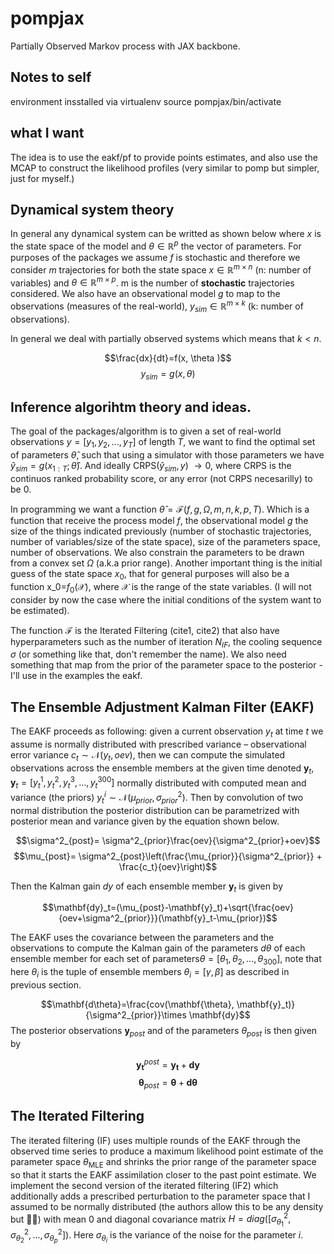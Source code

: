 # pompjax
Partially Observed Markov process with JAX backbone.

## Notes to self
environment insstalled via virtualenv
    source pompjax/bin/activate
## what I want
The idea is to use the eakf/pf to provide points estimates, and also use the MCAP to construct the likelihood profiles (very similar to pomp but simpler, just for myself.)

## Dynamical system theory
In general any dynamical system can be writted as shown below where $x$ is the state space of the model and $\theta \in \mathbb{R}^{p}$ the vector of parameters. For purposes of the packages we assume $f$ is stochastic and therefore we consider $m$ trajectories for both the state space $x\in  \mathbb{R}^{m\times n}$ (n: number of variables) and  $\theta\in  \mathbb{R}^{m\times p}$. m is the number of **stochastic** trajectories considered. We also have an observational model $g$ to map to the observations (measures of the real-world), $y_{sim}\in \mathbb{R}^{m\times k}$ (k: number of observations).

In general we deal with partially observed systems which means that $k<n$.

$$\frac{dx}{dt}=f(x, \theta )$$
$$y_{sim}=g(x, \theta )$$

## Inference algorihtm theory and ideas.
The goal of the packages/algorithm is to given a set of real-world observations $y=[y_1, y_2, ..., y_T]$ of length $T$, we want to find the optimal set of parameters $\hat{\theta}$, such that using a simulator with those parameters we have $\hat{y}_{sim} = g(x_{1:T};\hat{\theta})$. And ideally CRPS$(\hat{y}_{sim}, y)$ $\rightarrow 0$, where CRPS is the continuos ranked probability score, or any error (not CRPS necesarilly) to be 0.

In programming we want a function $\hat{\theta}=\mathcal{F}(f, g, \Omega, m, n, k, p, T)$. Which is a function that receive the process model $f$, the observational model $g$ the size of the things indicated previously (number of stochastic trajectories, number of variables/size of the state space), size of the parameters space, number of observations. We also constrain the parameters to be drawn from a convex set $\Omega$ (a.k.a prior range). Another important thing is the initial guess of the state space $x_0$, that for general purposes will also be a function x_0=$f_0(\mathcal{X})$, where $\mathcal{X}$ is the range of the state variables. (I will not consider by now the case where the initial conditions of the system want to be estimated).

The function $\mathcal{F}$ is the Iterated Filtering (cite1, cite2) that also have hyperparameters such as the number of iteration $N_{IF}$, the cooling sequence $\sigma$ (or something like that, don't remember the name). We also need something that map from the prior of the parameter space to the posterior - I'll use in the examples the eakf.

## The Ensemble Adjustment Kalman Filter (EAKF)

The EAKF proceeds as following: given a current observation $y_t$ at time $t$ we assume is normally distributed with prescribed variance – observational error variance $c_t\sim \mathcal{N}(y_t,oev)$, then we can compute the simulated observations across the ensemble members at the given time denoted $\mathbf{y}_t$, $\mathbf{y}_t=[y_t^1, y_t^2,y_t^3,…,y_t^{300}  ]$ normally distributed with computed mean and variance (the priors) $y_t^i\sim \mathcal{N}(\mu_{prior}, \sigma_{prior}^2)$. Then by convolution of two normal distribution the posterior distribution can be parametrized with posterior mean and variance given by the equation shown below.

$$\sigma^2_{post}= \sigma^2_{prior}\frac{oev}{\sigma^2_{prior}+oev}$$
$$\mu_{post}= \sigma^2_{post}\left(\frac{\mu_{prior}}{\sigma^2_{prior}} + \frac{c_t}{oev}\right)$$

Then the Kalman gain $dy$ of each ensemble member $\mathbf{y}_t$ is given by

$$\mathbf{dy}_t=(\mu_{post}-\mathbf{y}_t)+\sqrt{\frac{oev}{oev+\sigma^2_{prior}}}(\mathbf{y}_t-\mu_{prior})$$

The EAKF uses the covariance between the parameters and the observations to compute the Kalman gain of the parameters $d\theta$ of each ensemble member for each set of parameters$\theta=[\theta_1,\theta_2,…,\theta_{300}]$, note that here $\theta_i$ is the tuple of ensemble members $\theta_i=[\gamma, \beta]$ as described in previous section.

$$\mathbf{d\theta}=\frac{cov(\mathbf{\theta}, \mathbf{y}_t)}{\sigma^2_{prior}}\times \mathbf{dy}$$
The posterior observations $\mathbf{y}_{post}$ and of the parameters $\theta_{post}$ is then given by


$$\mathbf{y_t}^{post}= \mathbf{y_t}+\mathbf{dy}$$
$$\bm{\theta}_{post}=\bm{\theta} + \bm{d\theta}$$

## The Iterated Filtering
The iterated filtering (IF) uses multiple rounds of the EAKF through the observed time series to produce a maximum likelihood point estimate of the parameter space $\theta_{\text{MLE}}$ and shrinks the prior range of the parameter space so that it starts the EAKF assimilation closer to the past point estimate. We implement the second version of the iterated filtering (IF2) which additionally adds a prescribed perturbation to the parameter space that I assumed to be normally distributed (the authors allow this to be any density but 🤷‍♂️) with mean 0 and diagonal covariance matrix $H=diag([\sigma_{\theta_1}^2, \sigma_{\theta_2}^2, ..., \sigma_{\theta_p}^2])$. Here $\sigma_{\theta_i}$ is the variance of the noise for the parameter $i$.